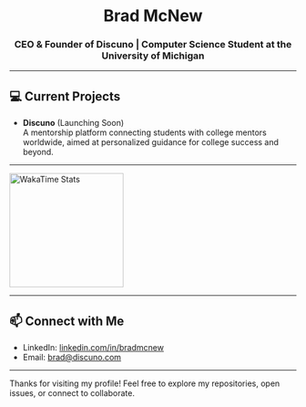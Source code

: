 <h1 align="center">Brad McNew</h1>
<h3 align="center">CEO & Founder of Discuno | Computer Science Student at the University of Michigan</h3>

---

## 💻 Current Projects

- **Discuno** (Launching Soon)  
  A mentorship platform connecting students with college mentors worldwide, aimed at personalized guidance for college success and beyond.


---

<img src="https://wakatime.com/share/@68b47cdb-2c58-452f-808e-339fb65f6fce/4e6b1f42-83a1-46ab-b8ae-6dc78528607e.svg" width="200" alt="WakaTime Stats" />


---

## 📫 Connect with Me

- LinkedIn: [linkedin.com/in/bradmcnew](https://linkedin.com/in/bradmcnew)
- Email: [brad@discuno.com](brad@discuno.com)

---

Thanks for visiting my profile! Feel free to explore my repositories, open issues, or connect to collaborate.
